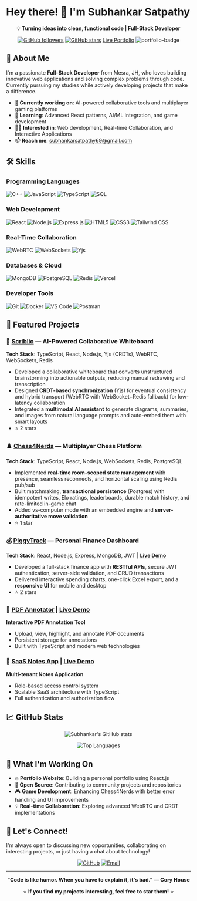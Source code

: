 # Hey there! 👋 I'm Subhankar Satpathy

<div align="center">
  
💡 **Turning ideas into clean, functional code | Full-Stack Developer**

[![GitHub followers](https://img.shields.io/github/followers/suwubh?label=Follow&style=social)](https://github.com/suwubh)
[![GitHub stars](https://img.shields.io/github/stars/suwubh?label=Stars&style=social)](https://github.com/suwubh)
[Live Portfolio](https://my-portfolio-suwubh.vercel.app) ![portfolio-badge](https://img.shields.io/badge/Portfolio-Visit-brightgreen)

</div>

## 🚀 About Me

I'm a passionate **Full-Stack Developer** from Mesra, JH, who loves building innovative web applications and solving complex problems through code. Currently pursuing my studies while actively developing projects that make a difference.

- 🔭 **Currently working on**: AI-powered collaborative tools and multiplayer gaming platforms
- 🌱 **Learning**: Advanced React patterns, AI/ML integration, and game development
- 👨‍💻 **Interested in**: Web development, Real-time Collaboration, and Interactive Applications
- 📫 **Reach me**: [subhankarsatpathy69@gmail.com](mailto:subhankarsatpathy69@gmail.com)

## 🛠️ Skills

### Programming Languages
![C++](https://img.shields.io/badge/-C++-00599C?style=flat-square&logo=cplusplus&logoColor=white)
![JavaScript](https://img.shields.io/badge/-JavaScript-F7DF1E?style=flat-square&logo=javascript&logoColor=black)
![TypeScript](https://img.shields.io/badge/-TypeScript-3178C6?style=flat-square&logo=typescript&logoColor=white)
![SQL](https://img.shields.io/badge/-SQL-4479A1?style=flat-square&logo=postgresql&logoColor=white)

### Web Development
![React](https://img.shields.io/badge/-React-61DAFB?style=flat-square&logo=react&logoColor=black)
![Node.js](https://img.shields.io/badge/-Node.js-339933?style=flat-square&logo=node.js&logoColor=white)
![Express.js](https://img.shields.io/badge/-Express.js-000000?style=flat-square&logo=express&logoColor=white)
![HTML5](https://img.shields.io/badge/-HTML5-E34F26?style=flat-square&logo=html5&logoColor=white)
![CSS3](https://img.shields.io/badge/-CSS3-1572B6?style=flat-square&logo=css3&logoColor=white)
![Tailwind CSS](https://img.shields.io/badge/-Tailwind%20CSS-38B2AC?style=flat-square&logo=tailwind-css&logoColor=white)

### Real-Time Collaboration
![WebRTC](https://img.shields.io/badge/-WebRTC-333333?style=flat-square&logo=webrtc&logoColor=white)
![WebSockets](https://img.shields.io/badge/-WebSockets-010101?style=flat-square&logo=socket.io&logoColor=white)
![Yjs](https://img.shields.io/badge/-Yjs%20(CRDTs)-FF6B6B?style=flat-square&logoColor=white)

### Databases & Cloud
![MongoDB](https://img.shields.io/badge/-MongoDB-47A248?style=flat-square&logo=mongodb&logoColor=white)
![PostgreSQL](https://img.shields.io/badge/-PostgreSQL-336791?style=flat-square&logo=postgresql&logoColor=white)
![Redis](https://img.shields.io/badge/-Redis-DC382D?style=flat-square&logo=redis&logoColor=white)
![Vercel](https://img.shields.io/badge/-Vercel-000000?style=flat-square&logo=vercel&logoColor=white)

### Developer Tools
![Git](https://img.shields.io/badge/-Git-F05032?style=flat-square&logo=git&logoColor=white)
![Docker](https://img.shields.io/badge/-Docker-2496ED?style=flat-square&logo=docker&logoColor=white)
![VS Code](https://img.shields.io/badge/-VS%20Code-007ACC?style=flat-square&logo=visual-studio-code&logoColor=white)
![Postman](https://img.shields.io/badge/-Postman-FF6C37?style=flat-square&logo=postman&logoColor=white)

## 🌟 Featured Projects

### 🎨 [Scriblio](https://github.com/suwubh/Scriblio) — AI-Powered Collaborative Whiteboard
**Tech Stack**: TypeScript, React, Node.js, Yjs (CRDTs), WebRTC, WebSockets, Redis

- Developed a collaborative whiteboard that converts unstructured brainstorming into actionable outputs, reducing manual redrawing and transcription
- Designed **CRDT-based synchronization** (Yjs) for eventual consistency and hybrid transport (WebRTC with WebSocket+Redis fallback) for low-latency collaboration
- Integrated a **multimodal AI assistant** to generate diagrams, summaries, and images from natural language prompts and auto-embed them with smart layouts
- ⭐ 2 stars

### ♟️ [Chess4Nerds](https://github.com/suwubh/Chess4Nerds) — Multiplayer Chess Platform
**Tech Stack**: TypeScript, React, Node.js, WebSockets, Redis, PostgreSQL

- Implemented **real-time room-scoped state management** with presence, seamless reconnects, and horizontal scaling using Redis pub/sub
- Built matchmaking, **transactional persistence** (Postgres) with idempotent writes, Elo ratings, leaderboards, durable match history, and rate-limited in-game chat
- Added vs-computer mode with an embedded engine and **server-authoritative move validation**
- ⭐ 1 star

### 💰 [PiggyTrack](https://github.com/suwubh/PiggyTrack) — Personal Finance Dashboard
**Tech Stack**: React, Node.js, Express, MongoDB, JWT | [**Live Demo**](https://piggytrack-vbyp.onrender.com)

- Developed a full-stack finance app with **RESTful APIs**, secure JWT authentication, server-side validation, and CRUD transactions
- Delivered interactive spending charts, one-click Excel export, and a **responsive UI** for mobile and desktop
- ⭐ 2 stars

### 📄 [PDF Annotator](https://github.com/suwubh/Pdf-annotator) | [Live Demo](https://pdf-annotator-orpin.vercel.app)
**Interactive PDF Annotation Tool**
- Upload, view, highlight, and annotate PDF documents
- Persistent storage for annotations
- Built with TypeScript and modern web technologies

### 📝 [SaaS Notes App](https://github.com/suwubh/saas-notes-app) | [Live Demo](https://saas-notes-app-frontend.vercel.app)
**Multi-tenant Notes Application**
- Role-based access control system
- Scalable SaaS architecture with TypeScript
- Full authentication and authorization flow

## 📈 GitHub Stats

<div align="center">

![Subhankar's GitHub stats](https://github-readme-stats.vercel.app/api?username=suwubh&show_icons=true&theme=dark&hide_border=true)

![Top Languages](https://github-readme-stats.vercel.app/api/top-langs/?username=suwubh&layout=compact&theme=dark&hide_border=true&exclude_repo=E-commerce_Analytics,Customer_Churn_Analysis)


</div>

## 🎯 What I'm Working On

- 🔥 **Portfolio Website**: Building a personal portfolio using React.js
- 🚀 **Open Source**: Contributing to community projects and repositories
- 🎮 **Game Development**: Enhancing Chess4Nerds with better error handling and UI improvements
- 💡 **Real-time Collaboration**: Exploring advanced WebRTC and CRDT implementations

## 🤝 Let's Connect!

I'm always open to discussing new opportunities, collaborating on interesting projects, or just having a chat about technology!

<div align="center">

[![GitHub](https://img.shields.io/badge/-GitHub-181717?style=for-the-badge&logo=github&logoColor=white)](https://github.com/suwubh)
[![Email](https://img.shields.io/badge/-Email-D14836?style=for-the-badge&logo=gmail&logoColor=white)](mailto:subhankarsatpathy69@gmail.com)

</div>

---

<div align="center">
  
**"Code is like humor. When you have to explain it, it's bad." — Cory House**

⭐ **If you find my projects interesting, feel free to star them!** ⭐

</div>
